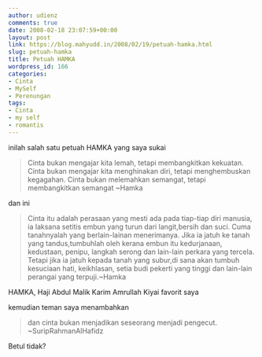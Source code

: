 ```yaml
---
author: udienz
comments: true
date: 2008-02-18 23:07:59+00:00
layout: post
link: https://blog.mahyudd.in/2008/02/19/petuah-hamka.html
slug: petuah-hamka
title: Petuah HAMKA
wordpress_id: 166
categories:
- Cinta
- MySelf
- Perenungan
tags:
- Cinta
- my self
- romantis
---
```


inilah salah satu petuah HAMKA yang saya sukai


<blockquote>Cinta bukan mengajar kita lemah, tetapi membangkitkan kekuatan. Cinta bukan mengajar kita menghinakan diri, tetapi menghembuskan kegagahan. Cinta bukan melemahkan semangat, tetapi membangkitkan semangat ~Hamka</blockquote>


dan ini


<blockquote>Cinta itu adalah perasaan yang mesti ada pada tiap-tiap diri manusia, ia laksana setitis embun yang turun dari langit,bersih dan suci. Cuma tanahnyalah yang berlain-lainan menerimanya. Jika ia jatuh ke tanah yang tandus,tumbuhlah oleh kerana embun itu kedurjanaan, kedustaan, penipu, langkah serong dan lain-lain perkara yang tercela. Tetapi jika ia jatuh kepada tanah yang subur,di sana akan tumbuh kesuciaan hati, keikhlasan, setia budi pekerti yang tinggi dan lain-lain perangai yang terpuji.~Hamka</blockquote>


HAMKA, Haji Abdul Malik Karim Amrullah
Kiyai favorit saya

kemudian teman saya menambahkan


<blockquote>dan cinta bukan menjadikan seseorang menjadi pengecut. ~SuripRahmanAlHafidz</blockquote>


Betul tidak?
